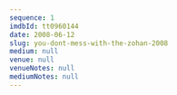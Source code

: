 ```yaml
---
sequence: 1
imdbId: tt0960144
date: 2008-06-12
slug: you-dont-mess-with-the-zohan-2008
medium: null
venue: null
venueNotes: null
mediumNotes: null
---
```


